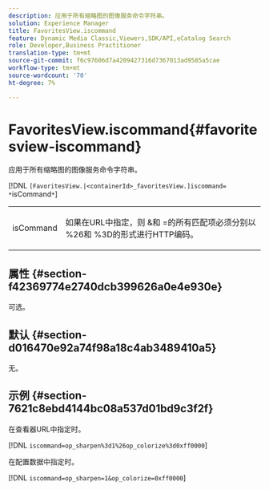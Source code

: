 ```yaml
---
description: 应用于所有缩略图的图像服务命令字符串。
solution: Experience Manager
title: FavoritesView.iscommand
feature: Dynamic Media Classic,Viewers,SDK/API,eCatalog Search
role: Developer,Business Practitioner
translation-type: tm+mt
source-git-commit: f6c97606d7a4209427316d7367013ad9585a5cae
workflow-type: tm+mt
source-wordcount: '70'
ht-degree: 7%

---
```



# FavoritesView.iscommand{#favoritesview-iscommand}

应用于所有缩略图的图像服务命令字符串。

[!DNL `[FavoritesView.|<containerId>_favoritesView.]iscommand= *`isCommand`*`]

<table id="table_2B109D2F91E64B5382B31921C3780FA5"> 
 <tbody> 
  <tr> 
   <td colname="col1"> <p><span class="codeph"><span class="varname"> isCommand</span></span> </p> </td> 
   <td colname="col2"> <p> 如果在URL中指定，则<span class="codeph"> &amp;</span>和<span class="codeph"> =</span>的所有匹配项必须分别以<span class="codeph"> %26</span>和<span class="codeph"> %3D</span>的形式进行HTTP编码。 </p> </td> 
  </tr> 
 </tbody> 
</table>

## 属性 {#section-f42369774e2740dcb399626a0e4e930e}

可选。

## 默认 {#section-d016470e92a74f98a18c4ab3489410a5}

无。

## 示例 {#section-7621c8ebd4144bc08a537d01bd9c3f2f}

在查看器URL中指定时。

[!DNL `iscommand=op_sharpen%3d1%26op_colorize%3d0xff0000`]

在配置数据中指定时。

[!DNL `iscommand=op_sharpen=1&op_colorize=0xff0000`]
